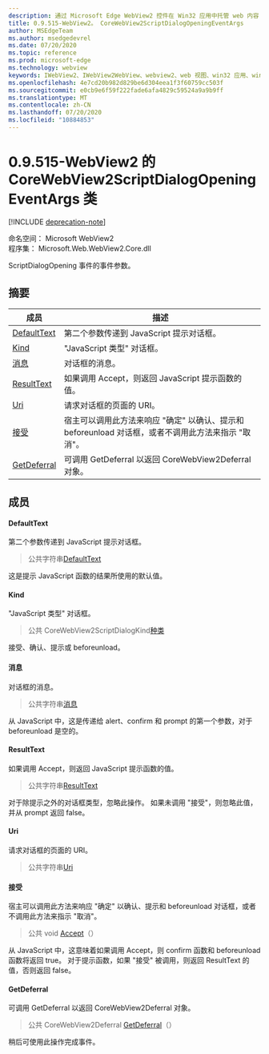 ```yaml
---
description: 通过 Microsoft Edge WebView2 控件在 Win32 应用中托管 web 内容
title: 0.9.515-WebView2。 CoreWebView2ScriptDialogOpeningEventArgs
author: MSEdgeTeam
ms.author: msedgedevrel
ms.date: 07/20/2020
ms.topic: reference
ms.prod: microsoft-edge
ms.technology: webview
keywords: IWebView2、IWebView2WebView、webview2、web 视图、win32 应用、win32、edge、ICoreWebView2、ICoreWebView2Controller、浏览器控件、边缘 html
ms.openlocfilehash: 4e7cd20b982d829be6d304eea1f3f60759cc503f
ms.sourcegitcommit: e0cb9e6f59f222fade6afa4829c59524a9a9b9ff
ms.translationtype: MT
ms.contentlocale: zh-CN
ms.lasthandoff: 07/20/2020
ms.locfileid: "10884853"
---
```

# 0.9.515-WebView2 的 CoreWebView2ScriptDialogOpeningEventArgs 类 

[!INCLUDE [deprecation-note](../../includes/deprecation-note.md)]

命名空间： Microsoft WebView2 \
程序集： Microsoft.Web.WebView2.Core.dll

ScriptDialogOpening 事件的事件参数。

## 摘要

 成员                        | 描述
--------------------------------|---------------------------------------------
[DefaultText](#defaulttext) | 第二个参数传递到 JavaScript 提示对话框。
[Kind](#kind) | "JavaScript 类型" 对话框。
[消息](#message) | 对话框的消息。
[ResultText](#resulttext) | 如果调用 Accept，则返回 JavaScript 提示函数的值。
[Uri](#uri) | 请求对话框的页面的 URI。
[接受](#accept) | 宿主可以调用此方法来响应 "确定" 以确认、提示和 beforeunload 对话框，或者不调用此方法来指示 "取消"。
[GetDeferral](#getdeferral) | 可调用 GetDeferral 以返回 CoreWebView2Deferral 对象。

## 成员

#### DefaultText 

第二个参数传递到 JavaScript 提示对话框。

> 公共字符串[DefaultText](#defaulttext)

这是提示 JavaScript 函数的结果所使用的默认值。

#### Kind 

"JavaScript 类型" 对话框。

> 公共 CoreWebView2ScriptDialogKind[种类](#kind)

接受、确认、提示或 beforeunload。

#### 消息 

对话框的消息。

> 公共字符串[消息](#message)

从 JavaScript 中，这是传递给 alert、confirm 和 prompt 的第一个参数，对于 beforeunload 是空的。

#### ResultText 

如果调用 Accept，则返回 JavaScript 提示函数的值。

> 公共字符串[ResultText](#resulttext)

对于除提示之外的对话框类型，忽略此操作。 如果未调用 "接受"，则忽略此值，并从 prompt 返回 false。

#### Uri 

请求对话框的页面的 URI。

> 公共字符串[Uri](#uri)

#### 接受 

宿主可以调用此方法来响应 "确定" 以确认、提示和 beforeunload 对话框，或者不调用此方法来指示 "取消"。

> 公共 void [Accept](#accept)（）

从 JavaScript 中，这意味着如果调用 Accept，则 confirm 函数和 beforeunload 函数将返回 true。 对于提示函数，如果 "接受" 被调用，则返回 ResultText 的值，否则返回 false。

#### GetDeferral 

可调用 GetDeferral 以返回 CoreWebView2Deferral 对象。

> 公共 CoreWebView2Deferral [GetDeferral](#getdeferral)（）

稍后可使用此操作完成事件。

